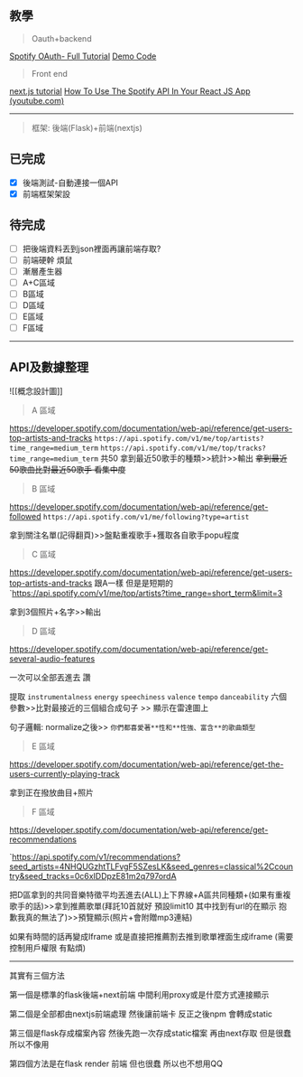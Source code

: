 ## 教學

>Oauth+backend

[Spotify OAuth- Full Tutorial](https://www.youtube.com/watch?v=mBycigbJQzA)
[Demo Code](https://github.com/katiagilligan888/Spotify-Discover-Weekly/blob/main/discoverWeekly.py)

>Front end

[next.js tutorial](https://www.youtube.com/watch?v=qwhMyVVnmKM&t=2765s)
[How To Use The Spotify API In Your React JS App (youtube.com)](https://www.youtube.com/watch?v=wBq3HCvYfUg)

---
> 框架: 後端(Flask)+前端(nextjs)

## 已完成
- [x] 後端測試-自動連接一個API
- [x] 前端框架架設

## 待完成
- [ ] 把後端資料丟到json裡面再讓前端存取?
- [ ] 前端硬幹 煩鼠
- [ ] 漸層產生器
- [ ] A+C區域
- [ ] B區域
- [ ] D區域
- [ ] E區域
- [ ] F區域

---
## API及數據整理

![[概念設計圖]]
>A 區域

https://developer.spotify.com/documentation/web-api/reference/get-users-top-artists-and-tracks
`https://api.spotify.com/v1/me/top/artists?time_range=medium_term` 
`https://api.spotify.com/v1/me/top/tracks?time_range=medium_term`
共50
拿到最近50歌手的種類>>統計>>輸出
~~拿到最近50歌曲比對最近50歌手 看集中度~~

> B 區域

https://developer.spotify.com/documentation/web-api/reference/get-followed
`https://api.spotify.com/v1/me/following?type=artist`

拿到關注名單(記得翻頁)>>盤點重複歌手+獲取各自歌手popu程度

> C 區域

https://developer.spotify.com/documentation/web-api/reference/get-users-top-artists-and-tracks
跟A一樣 但是是短期的
`https://api.spotify.com/v1/me/top/artists?time_range=short_term&limit=3

拿到3個照片+名字>>輸出

> D 區域

https://developer.spotify.com/documentation/web-api/reference/get-several-audio-features

一次可以全部丟進去 讚

提取
`instrumentalness`
`energy`
`speechiness`
`valence` 
`tempo` 
`danceability` 六個參數>>比對最接近的三個組合成句子 >> 顯示在雷達圖上

句子邏輯: normalize之後>> `你們都喜愛著**性和**性強、富含**的歌曲類型`

> E 區域

https://developer.spotify.com/documentation/web-api/reference/get-the-users-currently-playing-track

拿到正在撥放曲目+照片

> F 區域

https://developer.spotify.com/documentation/web-api/reference/get-recommendations

`https://api.spotify.com/v1/recommendations?seed_artists=4NHQUGzhtTLFvgF5SZesLK&seed_genres=classical%2Ccountry&seed_tracks=0c6xIDDpzE81m2q797ordA

把D區拿到的共同音樂特徵平均丟進去(ALL)上下界線+A區共同種類+(如果有重複歌手的話)>>拿到推薦歌單(拜託10首就好 預設limit10 其中找到有url的在顯示 抱歉我真的無法了)>>預覽顯示(照片+會附贈mp3連結)

如果有時間的話再變成Iframe 或是直接把推薦割去推到歌單裡面生成iframe
(需要控制用戶權限 有點煩)

---

其實有三個方法

第一個是標準的flask後端+next前端 中間利用proxy或是什麼方式連接顯示

第二個是全部都由nextjs前端處理 然後讓前端卡 反正之後npm 會轉成static

第三個是flask存成檔案內容 然後先跑一次存成static檔案 再由next存取 但是很蠢 所以不像用

第四個方法是在flask render 前端 但也很蠢 所以也不想用QQ
